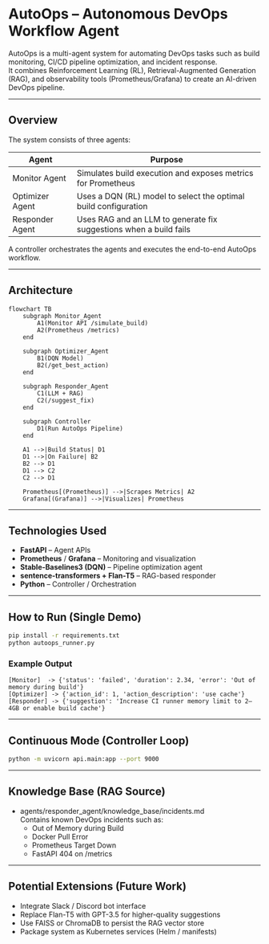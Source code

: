# AutoOps – Autonomous DevOps Workflow Agent

AutoOps is a multi-agent system for automating DevOps tasks such as build monitoring, CI/CD pipeline optimization, and incident response.  
It combines Reinforcement Learning (RL), Retrieval-Augmented Generation (RAG), and observability tools (Prometheus/Grafana) to create an AI-driven DevOps pipeline.

---

## Overview

The system consists of three agents:

| Agent              | Purpose                                                                 |
|-------------------|-------------------------------------------------------------------------|
| Monitor Agent      | Simulates build execution and exposes metrics for Prometheus            |
| Optimizer Agent    | Uses a DQN (RL) model to select the optimal build configuration          |
| Responder Agent    | Uses RAG and an LLM to generate fix suggestions when a build fails       |

A controller orchestrates the agents and executes the end-to-end AutoOps workflow.

---

## Architecture

```mermaid
flowchart TB
    subgraph Monitor_Agent
        A1(Monitor API /simulate_build)
        A2(Prometheus /metrics)
    end

    subgraph Optimizer_Agent
        B1(DQN Model)
        B2(/get_best_action)
    end

    subgraph Responder_Agent
        C1(LLM + RAG)
        C2(/suggest_fix)
    end

    subgraph Controller
        D1(Run AutoOps Pipeline)
    end

    A1 -->|Build Status| D1
    D1 -->|On Failure| B2
    B2 --> D1
    D1 --> C2
    C2 --> D1

    Prometheus[(Prometheus)] -->|Scrapes Metrics| A2
    Grafana[(Grafana)] -->|Visualizes| Prometheus
```

---

## Technologies Used

- **FastAPI** – Agent APIs  
- **Prometheus** / **Grafana** – Monitoring and visualization  
- **Stable-Baselines3 (DQN)** – Pipeline optimization agent  
- **sentence-transformers + Flan-T5** – RAG-based responder  
- **Python** – Controller / Orchestration

---

## How to Run (Single Demo)

```bash
pip install -r requirements.txt
python autoops_runner.py
```

### Example Output
```
[Monitor]  -> {'status': 'failed', 'duration': 2.34, 'error': 'Out of memory during build'}
[Optimizer] -> {'action_id': 1, 'action_description': 'use cache'}
[Responder] -> {'suggestion': 'Increase CI runner memory limit to 2–4GB or enable build cache'}
```

---

## Continuous Mode (Controller Loop)

```bash
python -m uvicorn api.main:app --port 9000
```

---

## Knowledge Base (RAG Source)

- agents/responder_agent/knowledge_base/incidents.md  
Contains known DevOps incidents such as:
  - Out of Memory during Build  
  - Docker Pull Error  
  - Prometheus Target Down  
  - FastAPI 404 on /metrics

---

## Potential Extensions (Future Work)

- Integrate Slack / Discord bot interface
- Replace Flan-T5 with GPT-3.5 for higher-quality suggestions
- Use FAISS or ChromaDB to persist the RAG vector store
- Package system as Kubernetes services (Helm / manifests)
